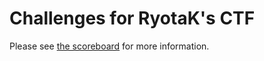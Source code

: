 # Challenges for RyotaK's CTF

Please see [the scoreboard](https://github.com/ryotak-ctf/scoreboard) for more information.  